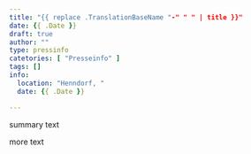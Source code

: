 ```yaml
---
title: "{{ replace .TranslationBaseName "-" " " | title }}"
date: {{ .Date }}
draft: true
author: ""
type: pressinfo
catetories: [ "Presseinfo" ]
tags: []
info:
  location: "Henndorf, "
  date: {{ .Date }}

---
```


summary text

<!--more-->

more text
